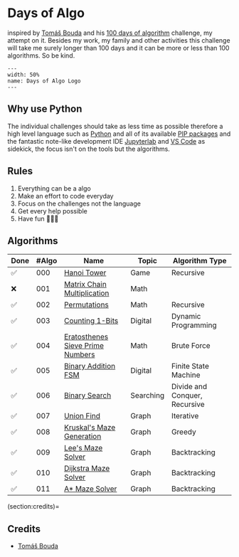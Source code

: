 # Days of Algo

inspired by [Tomáš Bouda](https://medium.com/@tomas.bouda) and his [100 days of algorithm](https://medium.com/100-days-of-algorithms/100-days-of-algorithms-challenge-41996f7e1ec8) challenge, my attempt on it. Besides my work, my family and other activities this challenge will take me surely longer than 100 days and it can be more or less than 100 algorithms. So be kind.

```{figure} img/days-of-algo.svg
---
width: 50%
name: Days of Algo Logo
---
```

## Why use Python

The individual challenges should take as less time as possible therefore a high level language such as [Python](https://www.python.org) and all of its available [PIP packages](https://pypi.org/project/pip/) and the fantastic note-like development IDE [Jupyterlab](https://jupyter.org) and [VS Code](https://code.visualstudio.com) as sidekick, the focus isn't on the tools but the algorithms.

## Rules

1. Everything can be a algo
2. Make an effort to code everyday
3. Focus on the challenges not the language
4. Get every help possible
5. Have fun 🙈🙊🙉

## Algorithms

| Done | #Algo | Name                                                                           | Topic      | Algorithm Type                |
| ---- | ----- | ------------------------------------------------------------------------------ | ---------- | ----------------------------- |
| ✅    |   000 | [Hanoi Tower](notebooks/000-hanoi-tower.ipynb)                                 | Game       | Recursive                     |
| ❌    |   001 | [Matrix Chain Multiplication](notebooks/001-matrix-chain-multiplication.ipynb) | Math       |                               |
| ✅    |   002 | [Permutations](notebooks/002-permutations.ipynb)                               | Math       | Recursive                     |
| ✅    |   003 | [Counting 1-Bits](notebooks/003-counting-1bits.ipynb)                          | Digital    | Dynamic Programming           |
| ✅    |   004 | [Eratosthenes Sieve Prime Numbers](notebooks/004-eratosthenes-sieve.ipynb)     | Math       | Brute Force                   |
| ✅    |   005 | [Binary Addition FSM](notebooks/005-binary-addition-fsm.ipynb)                 | Digital    | Finite State Machine          |
| ✅    |   006 | [Binary Search](notebooks/006-binary-search.ipynb)                             | Searching  | Divide and Conquer, Recursive |
| ✅    |   007 | [Union Find](notebooks/007-union-find.ipynb)                                   | Graph      | Iterative                     |
| ✅    |   008 | [Kruskal's Maze Generation](notebooks/008-maze-generation-kruskal.ipynb)       | Graph      | Greedy                        |
| ✅    |   009 | [Lee's Maze Solver](notebooks/009-maze-solver-lee.ipynb)                       | Graph      | Backtracking                  |
| ✅    |   010 | [Dijkstra Maze Solver](notebooks/010-maze-solver-dijkstra.ipynb)               | Graph      | Backtracking                  |
| ✅    |   011 | [A* Maze Solver](notebooks/011-maze-solver-astar.ipynb)                        | Graph      | Backtracking                  |

(section:credits)=
## Credits

* [Tomáš Bouda](https://medium.com/@tomas.bouda)